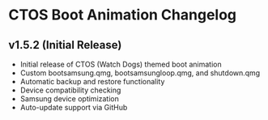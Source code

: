# CTOS Boot Animation Changelog

## v1.5.2 (Initial Release)
- Initial release of CTOS (Watch Dogs) themed boot animation
- Custom bootsamsung.qmg, bootsamsungloop.qmg, and shutdown.qmg
- Automatic backup and restore functionality
- Device compatibility checking
- Samsung device optimization
- Auto-update support via GitHub
